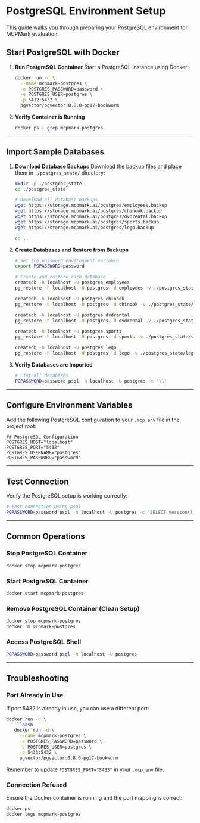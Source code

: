 # PostgreSQL Environment Setup

This guide walks you through preparing your PostgreSQL environment for MCPMark evaluation.

## Start PostgreSQL with Docker

1. **Run PostgreSQL Container**
   Start a PostgreSQL instance using Docker:
   ```bash
   docker run -d \
     --name mcpmark-postgres \
     -e POSTGRES_PASSWORD=password \
     -e POSTGRES_USER=postgres \
     -p 5432:5432 \
     pgvector/pgvector:0.8.0-pg17-bookworm
   ```

2. **Verify Container is Running**
   ```bash
   docker ps | grep mcpmark-postgres
   ```

---

## Import Sample Databases

1. **Download Database Backups**
   Download the backup files and place them in `./postgres_state/` directory:
   ```bash
   mkdir -p ./postgres_state
   cd ./postgres_state
   
   # Download all database backups
   wget https://storage.mcpmark.ai/postgres/employees.backup
   wget https://storage.mcpmark.ai/postgres/chinook.backup
   wget https://storage.mcpmark.ai/postgres/dvdrental.backup
   wget https://storage.mcpmark.ai/postgres/sports.backup
   wget https://storage.mcpmark.ai/postgres/lego.backup
   
   cd ..
   ```

2. **Create Databases and Restore from Backups**
   ```bash
   # Set the password environment variable
   export PGPASSWORD=password
   
   # Create and restore each database
   createdb -h localhost -U postgres employees
   pg_restore -h localhost -U postgres -d employees -v ./postgres_state/employees.backup
   
   createdb -h localhost -U postgres chinook
   pg_restore -h localhost -U postgres -d chinook -v ./postgres_state/chinook.backup
   
   createdb -h localhost -U postgres dvdrental
   pg_restore -h localhost -U postgres -d dvdrental -v ./postgres_state/dvdrental.backup
   
   createdb -h localhost -U postgres sports
   pg_restore -h localhost -U postgres -d sports -v ./postgres_state/sports.backup
   
   createdb -h localhost -U postgres lego
   pg_restore -h localhost -U postgres -d lego -v ./postgres_state/lego.backup
   ```

3. **Verify Databases are Imported**
   ```bash
   # List all databases
   PGPASSWORD=password psql -h localhost -U postgres -c "\l"
   ```

---

## Configure Environment Variables

Add the following PostgreSQL configuration to your `.mcp_env` file in the project root:

```env
## PostgreSQL Configuration
POSTGRES_HOST="localhost"
POSTGRES_PORT="5432"
POSTGRES_USERNAME="postgres"
POSTGRES_PASSWORD="password"
```

---

## Test Connection

Verify the PostgreSQL setup is working correctly:

```bash
# Test connection using psql
PGPASSWORD=password psql -h localhost -U postgres -c "SELECT version();"
```

---

## Common Operations

### Stop PostgreSQL Container
```bash
docker stop mcpmark-postgres
```

### Start PostgreSQL Container
```bash
docker start mcpmark-postgres
```

### Remove PostgreSQL Container (Clean Setup)
```bash
docker stop mcpmark-postgres
docker rm mcpmark-postgres
```

### Access PostgreSQL Shell
```bash
PGPASSWORD=password psql -h localhost -U postgres
```

---

## Troubleshooting

### Port Already in Use
If port 5432 is already in use, you can use a different port:
```bash
docker run -d \
   ```bash
   docker run -d \
     --name mcpmark-postgres \
     -e POSTGRES_PASSWORD=password \
     -e POSTGRES_USER=postgres \
     -p 5433:5432 \
     pgvector/pgvector:0.8.0-pg17-bookworm
   ```
Remember to update `POSTGRES_PORT="5433"` in your `.mcp_env` file.

### Connection Refused
Ensure the Docker container is running and the port mapping is correct:
```bash
docker ps
docker logs mcpmark-postgres
```